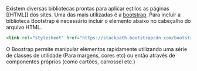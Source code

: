 ---
---

Existem diversas bibliotecas prontas para aplicar estilos as páginas [[HTML]] dos sites. Uma das mais utilizadas é a  [bootstrap](https://getbootstrap.com/). Para incluir a biblioteca Bootstrap é necessário incluir o elemento abaixo no cabeçalho do arquivo HTML. 

``` html
<link rel="stylesheet" href="https://stackpath.bootstrapcdn.com/bootstrap/4.5.0/css/bootstrap.min.css" integrity="sha384-9aIt2nRpC12Uk9gS9baDl411NQApFmC26EwAOH8WgZl5MYYxFfc+NcPb1dKGj7Sk" crossorigin="anonymous">
```

O Boostrap permite manipular elementos rapidamente utilizando uma série de classes de utilidade (Para margens, cores etc) ou então através de componentes próprios (como cartões, carrossel etc.)